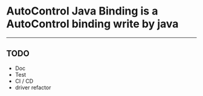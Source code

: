 # AutoControl Java Binding is a AutoControl binding write by java

---

## TODO

* Doc
* Test
* CI / CD
* driver refactor

